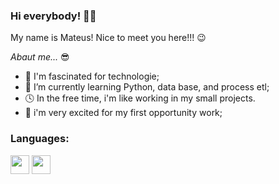 ### Hi everybody! 👋😄

My name is Mateus! Nice to meet you here!!! 😉

*Abaut me...* 😎

- 🖤 I'm fascinated for technologie;
- 🌱 I’m currently learning Python, data base, and process etl;
- 🕓 In the free time, i'm like working in my small projects.
- 🙌 i'm very excited for my first opportunity work;

### Languages:

<img src="https://cdn.jsdelivr.net/gh/devicons/devicon/icons/python/python-original-wordmark.svg" width="30" height="30"/>  <img src="https://cdn.jsdelivr.net/gh/devicons/devicon/icons/rstudio/rstudio-original.svg" width="30" height="30"/>

<!--

### Data base:

<img src="https://cdn.jsdelivr.net/gh/devicons/devicon/icons/mysql/mysql-original-wordmark.svg" width="30" height="30"/> <img src="https://cdn.jsdelivr.net/gh/devicons/devicon/icons/postgresql/postgresql-original-wordmark.svg" width="30" height="30"/> <img src="https://cdn.jsdelivr.net/gh/devicons/devicon/icons/sqlite/sqlite-original-wordmark.svg" width="30" height="30"/> <img src="https://cdn.jsdelivr.net/gh/devicons/devicon/icons/mongodb/mongodb-original-wordmark.svg" width="30" height="30"/> <img src="https://cdn.jsdelivr.net/gh/devicons/devicon/icons/couchdb/couchdb-original.svg" width="30" height="30"/> <img src="https://cdn.jsdelivr.net/gh/devicons/devicon/icons/redis/redis-original-wordmark.svg" width="30" height="30"/> <img src="https://cdn.jsdelivr.net/gh/devicons/devicon/icons/firebase/firebase-plain-wordmark.svg" width="35" height="35"/>

### Secondary languages:

<img src="https://cdn.jsdelivr.net/gh/devicons/devicon/icons/c/c-original.svg" width="30" height="30"/> <img src="https://cdn.jsdelivr.net/gh/devicons/devicon/icons/cplusplus/cplusplus-original.svg" width="30" height="30"/>

### Basic knowbdge:

<img src="https://cdn.jsdelivr.net/gh/devicons/devicon/icons/html5/html5-original.svg" width="25" height="25"/> <img src="https://cdn.jsdelivr.net/gh/devicons/devicon/icons/css3/css3-original-wordmark.svg" width="30" height="30"/> <img src="https://cdn.jsdelivr.net/gh/devicons/devicon/icons/git/git-original.svg" width="25" height="25"/>

<hr size="10" width="100%">

-->
